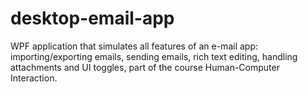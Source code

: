 # desktop-email-app
WPF application that simulates all features of an e-mail app: importing/exporting emails, sending emails, rich text editing, handling attachments and UI toggles, part of the course Human-Computer Interaction.
